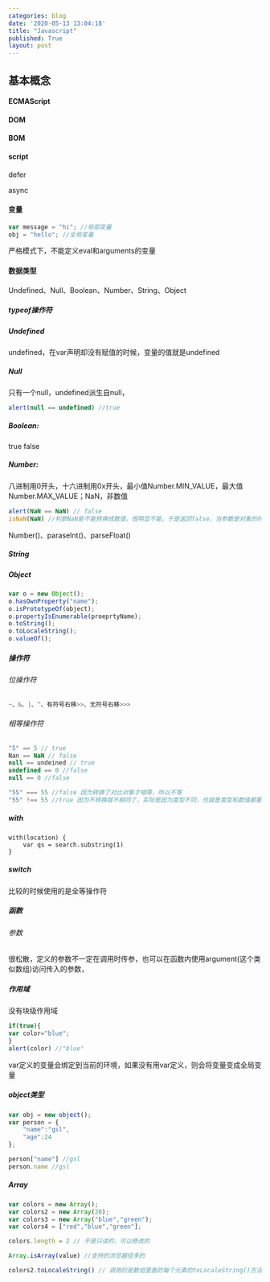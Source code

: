 ```yaml
---
categories: blog
date: '2020-05-13 13:04:18'
title: "Javascript"
published: True
layout: post
---
```


## 基本概念

#### ECMAScript

#### DOM

#### BOM

#### script

defer

async

#### 变量

```javascript
var message = "hi"; //局部变量
obj = "hello"; //全局变量
```

严格模式下，不能定义eval和arguments的变量

#### 数据类型

Undefined、Null、Boolean、Number、String、Object

##### typeof操作符

##### Undefined

undefined，在var声明却没有赋值的时候，变量的值就是undefined

##### Null

只有一个null，undefined派生自null，

```javascript
alert(null == undefined) //true
```

##### Boolean: 

true false

##### Number: 

八进制用0开头，十六进制用0x开头，最小值Number.MIN\_VALUE，最大值Number.MAX\_VALUE；NaN，非数值

```javascript
alert(NaN == NaN) // false
isNaN(NaN) //判断NaN能不能转换成数值，很明显不能，于是返回false，当参数是对象的时候，会先调用valueof方法，如果不行，就调用toString方法
```

Number()、paraseInt()、parseFloat()

##### String

##### Object

```javascript
var o = new Object();
o.hasOwnProperty("name");
o.isPrototypeOf(object);
o.propertyIsEnumerable(proeprtyName);
o.toString();
o.toLocaleString();
o.valueOf();
```

##### 操作符

###### 位操作符

```javascript
~、&、|、^、有符号右移>>、无符号右移>>>
```

###### 相等操作符

```javascript
"5" == 5 // true
Nan == NaN // false
null == undeined // true
undefined == 0 //false
null == 0 //false

"55" === 55 //false 因为转换了对比对象才相等，所以不等
"55" !== 55 //true 因为不转换就不相同了，实际是因为类型不同，也就是类型和数值都要一样
```

##### with

```
with(location) {
    var qs = search.substring(1)
}
```

##### switch

比较的时候使用的是全等操作符

##### 函数

###### 参数

很松散，定义的参数不一定在调用时传参，也可以在函数内使用argument(这个类似数组)访问传入的参数，

##### 作用域

没有块级作用域

```javascript
if(true){
var color="blue";
}
alert(color) //"blue"
```

var定义的变量会绑定到当前的环境，如果没有用var定义，则会将变量变成全局变量

##### object类型

```javascript
var obj = new object();
var person = {
    "name":"gsl",
    "age":24
};

person["name"] //gsl
person.name //gsl
```
##### Array

```javascript
var colors = new Array();
var colors2 = new Array(20);
var colors3 = new Array("blue","green");
var colors4 = ["red","blue","green"];

colors.length = 2 // 不是只读的，可以修改的

Array.isArray(value) //支持的浏览器怪多的

colors2.toLocaleString() // 调用的是数组里面的每个元素的toLocaleString()方法获取返回值
```


